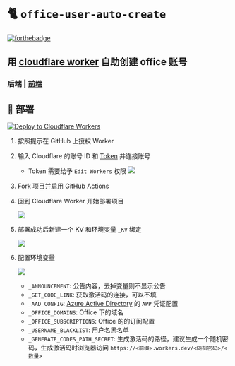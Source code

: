 # 🐈 `office-user-auto-create`

[![forthebadge](https://forthebadge.com/images/badges/made-with-typescript.svg)](https://forthebadge.com)

## 用 [cloudflare worker](https://workers.cloudflare.com/) 自助创建 office 账号

### 后端 | [前端](https://github.com/zayabighead/office-user-auto-create/tree/client)

## 🚚 部署

[![Deploy to Cloudflare Workers](https://deploy.workers.cloudflare.com/button)](https://deploy.workers.cloudflare.com/?url=https://github.com/zayabighead/office-user-auto-create)

1. 按照提示在 GitHub 上授权 Worker

2. 输入 Cloudflare 的账号 ID 和 [Token](https://dash.cloudflare.com/profile/api-tokens) 并连接账号

    + Token 需要给予 `Edit Workers` 权限
      ![](readme/2886ca94.png)

3. Fork 项目并启用 GitHub Actions

4. 回到 Cloudflare Worker 开始部署项目

   ![](readme/de815073.png)

5. 部署成功后新建一个 KV 和环境变量 `_KV` 绑定

   ![](readme/261cf5ab.png)

6. 配置环境变量

   ![](readme/410ca81f.png)
    + `_ANNOUNCEMENT`: 公告内容，去掉变量则不显示公告
    + `_GET_CODE_LINK`: 获取激活码的连接，可以不填
    + `_AAD_CONFIG`: [Azure Active Directory](https://portal.azure.com/#blade/Microsoft_AAD_IAM/ActiveDirectoryMenuBlade/RegisteredApps)
      的 `APP` 凭证配置
    + `_OFFICE_DOMAINS`: Office 下的域名
    + `_OFFICE_SUBSCRIPTIONS`: Office 的的订阅配置
    + `_USERNAME_BLACKLIST`: 用户名黑名单
    + `_GENERATE_CODES_PATH_SECRET`: 生成激活码的路径，建议生成一个随机密码，生成激活码时浏览器访问 `https://<前缀>.workers.dev/<随机密码>/<数量>`
